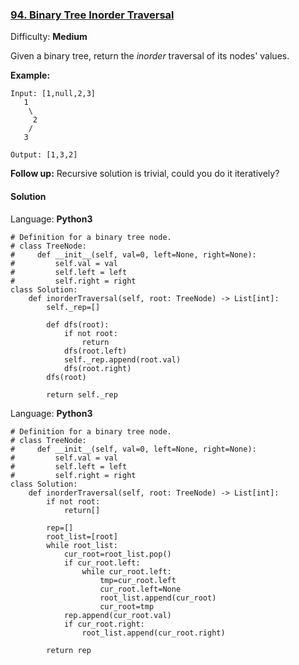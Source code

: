 ### [94\. Binary Tree Inorder Traversal](https://leetcode.com/problems/binary-tree-inorder-traversal/)

Difficulty: **Medium**


Given a binary tree, return the _inorder_ traversal of its nodes' values.

**Example:**

```
Input: [1,null,2,3]
   1
    \
     2
    /
   3

Output: [1,3,2]
```

**Follow up:** Recursive solution is trivial, could you do it iteratively?


#### Solution

Language: **Python3**

```python3
# Definition for a binary tree node.
# class TreeNode:
#     def __init__(self, val=0, left=None, right=None):
#         self.val = val
#         self.left = left
#         self.right = right
class Solution:
    def inorderTraversal(self, root: TreeNode) -> List[int]:
        self._rep=[]
        
        def dfs(root):
            if not root:
                return
            dfs(root.left)
            self._rep.append(root.val)
            dfs(root.right)
        dfs(root)
        
        return self._rep
```


Language: **Python3**

```python3
# Definition for a binary tree node.
# class TreeNode:
#     def __init__(self, val=0, left=None, right=None):
#         self.val = val
#         self.left = left
#         self.right = right
class Solution:
    def inorderTraversal(self, root: TreeNode) -> List[int]:
        if not root:
            return[]
        
        rep=[]
        root_list=[root]
        while root_list:
            cur_root=root_list.pop()
            if cur_root.left:
                while cur_root.left:
                    tmp=cur_root.left
                    cur_root.left=None
                    root_list.append(cur_root)
                    cur_root=tmp
            rep.append(cur_root.val)
            if cur_root.right:
                root_list.append(cur_root.right)
                
        return rep
            
```